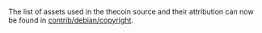 The list of assets used in the thecoin source and their attribution can now be found in [contrib/debian/copyright](../contrib/debian/copyright).
